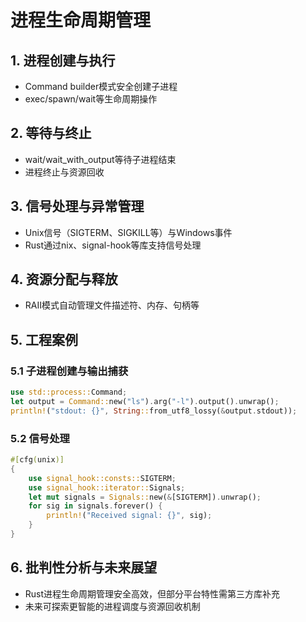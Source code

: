 # 进程生命周期管理

## 1. 进程创建与执行

- Command builder模式安全创建子进程
- exec/spawn/wait等生命周期操作

## 2. 等待与终止

- wait/wait_with_output等待子进程结束
- 进程终止与资源回收

## 3. 信号处理与异常管理

- Unix信号（SIGTERM、SIGKILL等）与Windows事件
- Rust通过nix、signal-hook等库支持信号处理

## 4. 资源分配与释放

- RAII模式自动管理文件描述符、内存、句柄等

## 5. 工程案例

### 5.1 子进程创建与输出捕获

```rust
use std::process::Command;
let output = Command::new("ls").arg("-l").output().unwrap();
println!("stdout: {}", String::from_utf8_lossy(&output.stdout));
```

### 5.2 信号处理

```rust
#[cfg(unix)]
{
    use signal_hook::consts::SIGTERM;
    use signal_hook::iterator::Signals;
    let mut signals = Signals::new(&[SIGTERM]).unwrap();
    for sig in signals.forever() {
        println!("Received signal: {}", sig);
    }
}
```

## 6. 批判性分析与未来展望

- Rust进程生命周期管理安全高效，但部分平台特性需第三方库补充
- 未来可探索更智能的进程调度与资源回收机制
